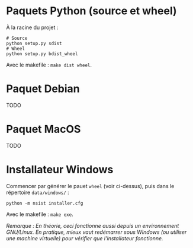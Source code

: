 # Paquets Python (source et wheel)

À la racine du projet :

    # Source
    python setup.py sdist
    # Wheel
    python setup.py bdist_wheel

Avec le makefile : ``make dist wheel``.

# Paquet Debian

TODO

# Paquet MacOS

TODO

# Installateur Windows

Commencer par générer le pauet `wheel` (voir ci-dessus), puis dans le répertoire ``data/windows/`` :

    python -m nsist installer.cfg


Avec le makefile : ``make exe``.

*Remarque : En théorie, ceci fonctionne aussi depuis un environnement GNU/Linux. En pratique, mieux vaut redémarrer sous Windows (ou utiliser une machine virtuelle) pour vérifier que l'installateur fonctionne.*
